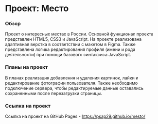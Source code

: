 # Проект: Место

### Обзор

Проект о интересных местах в России. Основной функционал проекта представлен HTML5, CSS3 и JavaScript. На проекте реализована адаптивная верстка в соответствии с макетом в Figma. Также представлена логика редактирования профиля (имени и рода деятельности) при помощи базового синтаксиса JavaScript. 

### Планы на проект

В планах реализация добавления и удаления картинок, лайки и редактирование фотографии пользователя. Также необходимо подключение сервера, чтобы редактируемые данные оставались сохраненными после перезагрузки страницы. 

### Ссылка на проект

Ссылка на проект на GitHub Pages - https://psap29.github.io/mesto/ 